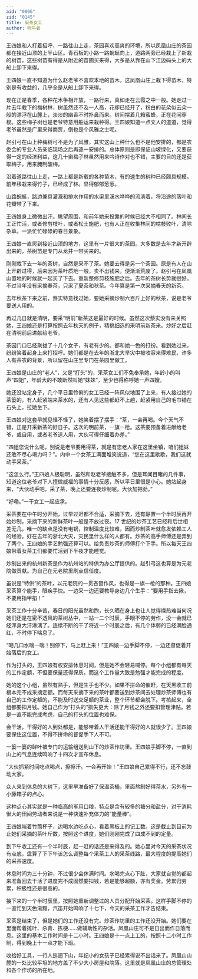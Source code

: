 ```yaml
---
aid: "0006"
zid: "0145"
title: 采茶女工
author: 吹牛者
---
```


王四娘和人打着招呼，一路往山上走，茶园喜欢高爽的环境，所以凤凰山庄的茶园都在接近山顶的上半山区。青石板的小路一路蜿蜒向上，道路两旁已经栽上了新栽的树苗，这些树苗有得是从附近的苗圃买来得，大多是从靠在山下江边码头上的大船上卸下来得。

王四娘一直不知道为什么赵老爷不喜欢本地的苗木，这凤凰山庄上栽下得苗木，特别是有收益的，几乎全是从船上卸下来得。

现在正是春季，各种花木争相开放，一路行来，真如走在云霞之中一般。她走过一片去年栽下的梅树林，树虽然还不及一人高，花却已经开了，粉白的花朵似云朵一般的漂浮在山麓上，淡淡的幽香不时扑鼻而来。树间摆着几箱蜜蜂，正在花间穿梭。这些梅子树也是老爷特意用船运来栽种得。王四娘知道一点文人的道道，觉得老爷虽然是广里来得商贾，倒也是个风雅之士呢。

赵引弓在山上种梅树可不是为了风雅，其实这山上种什么也不是他安排的，都是农委会的专业人员亲临现场之后再逐一安排的。总体原则是即保证山坡绿化，又要获得一定的经济利益，这几十亩梅子林虽然用来吟诗作对也不错，主要的目的还是获取梅子，用来腌制酸梅。

沿着道路往山上走，一路上都是新载的各种苗木，有的速生的树种已经颇具规模。前年移栽来得竹子，已经成了林。显得郁郁葱葱。

山路蜿蜒，路边兼具灌溉和排水作用的水渠里溪水哗哗的流淌着，将沿途的落叶和花瓣带了下来。

王四娘身上微微出汗。眺望周围，和前年她来投靠的时候已经大不相同了。林间长工正忙活，或者修剪枝叶，或者松土施肥，也有人正在收集林间的枯枝败叶，清除杂草。一派忙忙碌碌的春日景象。

王四娘一直爬到接近山顶的地方，这里有一片很大的茶园。大多数是去年才新开辟出来的，茶树苗是专门从龙井一带买来的。

刚刚栽下去一年的茶树，自然是采不了茶。她要去得是另一个茶园。原是有人在山上开辟过得，后来因为茶叶质地一般，卖不出钱来，便渐渐荒废了。赵引弓在凤凰山置地的时候就一起买了下去。重新整修剪枝施肥之后。去年的茶树长势就很好。不过当年没有采摘春茶，只采了夏茶和秋茶。今年算是第一次采摘春天的新茶。

去年秋茶下来之前，蔡实特意找过她，要她采摘炒制六百斤上好的秋茶，说是老爷要送人用的。

再过几日就是清明，要采“明前”新茶这是最好的时候。虽然这次蔡实没有来关照她，王四娘还是打算按照去年秋天的例子，精挑细选的采明前新茶来。炒好之后赶在清明前后进献给老爷。

茶园门口已经聚拢了十几个女子，有老有少的。都和她一色的打扮。看到她过来，纷纷笑着起身上来打招呼。她们都是在去年的浙北大旱灾中被收容来得难民，许多人有茶农的背景，所以留在山庄里专门在茶园里做工。

王四娘是山庄的“老人”，又是“打头”的，采茶女工们不免奉承她，年龄小的叫声“四姐”，年龄大的不敢断然叫她“妹妹”，至少也得称呼她一声四嫂。

她还没站定身子，几个平日里伶俐的女工已经一阵风似地围了上来，有人接过她的茶篓的，有人赶紧端来茶水的，还有人见这些都赶不上趟，赶紧用自己的毛巾铺在石头上，拉她坐下。

王四娘对这套早就见怪不怪了，她笑着摆了摆手：“茶，一会再喝。今个天气不错，正是开采新茶的好日子。这次的明前茶，一旗一枪。这茶要预备着进献给老爷，或自用，或者老爷送人用，大伙可得仔细着办差。”

“四姐您说什么呢，别说是老爷要用得茶，就是有您老人家在这里坐镇，咱们姐妹还敢不尽心竭力吗？”。内中一个女茶工满面堆笑说道，“您在这里歇歇，我们这就动手采茶。”

“这怎么行。”王四娘人极聪明，虽然和赵老爷接触不多，但是耳闻目睹的几件事，知道这位老爷对下人擅做威福的事情十分反感，所以平日里很是小心。她站起身来，“大伙动手吧，采了茶，晚上还要连夜炒制呢。大伙加把劲。”

“好嘞。”一干女工一起应承。

采茶要在中午时分开始，过早过迟都不合适，采摘下去，还有静置一个半时辰再开始炒制，采摘下来的新鲜茶叶一般是不放过夜。17 世纪的炒茶工艺已经和后世相差无几，唯一的缺点是没有电锅，控制温度比较难，因而炒制茶叶就愈发依赖工人的经验。好在去年的浙北大灾，灾民里什么样的人都有。炒茶的高手师傅还是弄到了两个。王四娘的手艺勉强还算可以。给负责炒茶的师傅打个下手。所以每天王四娘带着女茶工们都要忙活到下半夜才能睡觉。

炒制出来的杭州新茶是作为杭州站的特供为办公厅提供的。赵引弓这也算是为元老院做贡献。为自己在元老院里刷点信任度。

虽说是“特供”的茶叶，以元老院的一贯吝啬作风，也得是一旗一枪的那种。王四娘采茶算个能手，眼疾手快。一边采一边还要教导身边几个生手：“要用手指去揪，不要用指甲掐！”

采茶工作十分辛苦，春日的阳光虽然和煦，长久晒在身上也让人觉得燥热难当何况她们还是在密不透风的茶树丛中，一站一二个时辰，手眼不停的劳作，没一会就已经浑身大汗淋漓了。连续不断的干了将近一个时辰之后，有几个体弱的已经满脸通红，不时停下喘息了。

“喝几口水喘一喘！别停下，马上赶上来！”王四娘一边手脚不停，一边还督促着开始落后的女工。

作为打头的，王四娘有权安排休息时间，但是她不会轻易喊停。每个小组都有每天的工作定额，不但要保量还得保质。而这个工作量大致是勉强才能完成的程度。

她的这个小组，虽然有熟手，但是生手也不少。如果不拼命的催赶，在天黑收工前根本完不成采摘定额。而每天采摘下来的茶叶都要送到炒茶间去处理炒茶师傅也有自己的工作定额的，不能及时送交足额的茶业，整个环节都会脱下。考核起来，全组都要扣月钱。她自己作为“打头的”损失更大：除了月钱之外还要扣管理津贴。若是一直不能完成考虑，自己的打头的位置也难保。

会干活，干得好的人到处都是，能够带着人干活还能干得好的人就很少了。王四娘要保住这位置，不得不拼命的督促手下人不可。

一篓一篓的鲜叶被专门的运输组送到山下的炒茶作坊里。王四娘手脚不停，一直到山上的气息连续鸣响了十四次才宣布休息。

“大伙抓紧时间吃点喝点，擦擦汗。一会再开始！”王四娘自己累得不行，还不忘鼓动大家。

众人来到休息的大树下，这里早准备好了保温茶桶，里面熬制好得茶水，另外有一小藤箱子的点心。

这种点心其实就是一种临高的军用口粮，特点是含有较多的糖分和盐分，对于消耗很大的田间劳动者来说是一种快速补充体力的“能量棒”。

王四娘端着竹筒杯子，边喝水边吃点心，看着黑板上的记工数。这是截止到目前为止她们采摘的茶叶斤数，按照这个进度，她们刚刚完成了四成不到的定量。

到下午收工还有一个半时辰，赶一赶的话还是来得及的。她心里对今天的采茶状况有点底，盘算了下下午该怎么调整每个采茶工人的采茶线路，最大程度的提高她们的采茶速度。

休息时间为三十分钟，不过很少会休满时间。水喝完点心下肚，大家就自觉的都起来准备回去干活了进度完不成固然要扣钱，若是能够超额，亦有奖金。劳累归劳累，积极性还是很高的。

接下来的一个半时辰里，按照她重新调整过的人员分配开始采茶。这样手脚不停的一直忙到天色渐黯，汽笛开始鸣响了十七下，今天的采茶工作才告结束。

采茶是结束了，但是她们的工作还没有完。炒茶作坊里的工作还没开始。她们要在里面帮着摊叶、杀青、拣梗……做辅助性的杂活。凤凰山庄可不是日出而作日落而息。这里的基本工作时间是十二小时。王四娘是十一点上工的，按照十二小时工作制，得到晚上十一点才能下班。

收拾好工具，一行人迤逦下山，年纪小的女孩子已经累得说不出话来了。凤凰山山麓的一处比较平坦的地方盖了不少大小房屋和院落。这里就是凤凰山庄的总管理处和各个作坊的所在地。
